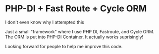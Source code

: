 # PHP-DI + Fast Route + Cycle ORM
I don't even know why I attempted this

Just a small "framework" where I use PHP DI, Fastroute, and Cycle ORM. The ORM is put into PHP-DI Container. It actually works suprisingly!

Looking forward for people to help me improve this code.